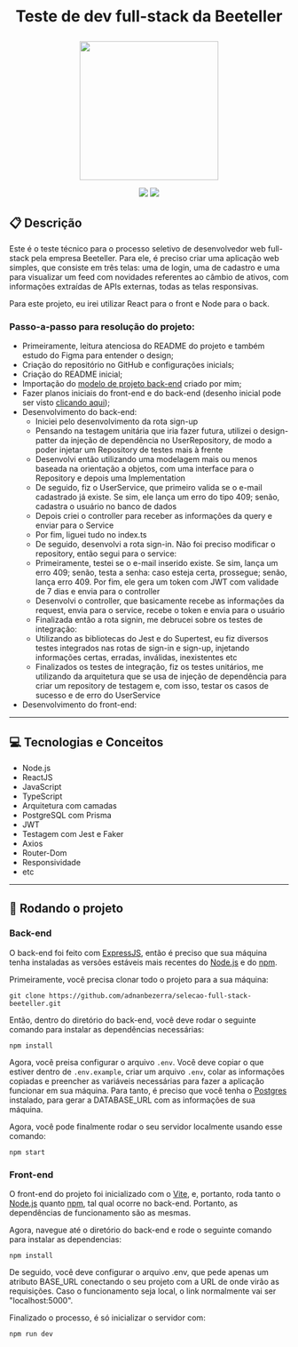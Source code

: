 # <p align = "center"> Teste de dev full-stack da Beeteller </p>

<p align="center">
   <img src="https://external-content.duckduckgo.com/iu/?u=https%3A%2F%2Fstatic.wixstatic.com%2Fmedia%2F6b4357_ff1a21eee4c74cd59dafe28a3695117f~mv2.jpg%2Fv1%2Ffill%2Fw_1080%2Ch_1081%2Cal_c%2F6b4357_ff1a21eee4c74cd59dafe28a3695117f~mv2.jpg&f=1&nofb=1&ipt=44956a8c45301911a3d86ad08f76efc79e5d253eaf00870a60844216be51896d&ipo=images" width="250px"/>
</p>

<p align = "center">
   <img src="https://img.shields.io/badge/author-adnanbezerra-4dae71?style=flat-square" />
   <img src="https://img.shields.io/github/languages/count/adnanbezerra/selecao-full-stack-beeteller?color=4dae71&style=flat-square" />
</p>


##  :clipboard: Descrição

Este é o teste técnico para o processo seletivo de desenvolvedor web full-stack pela empresa Beeteller. Para ele, é preciso criar uma aplicação web simples, que consiste em três telas: uma de login, uma de cadastro e uma para visualizar um feed com novidades referentes ao câmbio de ativos, com informações extraídas de APIs externas, todas as telas responsivas.

Para este projeto, eu irei utilizar React para o front e Node para o back. 

### Passo-a-passo para resolução do projeto:

- Primeiramente, leitura atenciosa do README do projeto e também estudo do Figma para entender o design;
- Criação do repositório no GitHub e configurações inicials;
- Criação do README inicial;
- Importação do [modelo de projeto back-end](https://github.com/adnanbezerra/backend-typescript) criado por mim;
- Fazer planos iniciais do front-end e do back-end (desenho inicial pode ser visto [clicando aqui](https://i.imgur.com/RBzMKrn.jpg));
- Desenvolvimento do back-end:
  - Iniciei pelo desenvolvimento da rota sign-up
  - Pensando na testagem unitária que iria fazer futura, utilizei o design-patter da injeção de dependência no UserRepository, de modo a poder injetar um Repository de testes mais à frente
  - Desenvolvi então utilizando uma modelagem mais ou menos baseada na orientação a objetos, com uma interface para o Repository e depois uma Implementation 
  - De seguido, fiz o UserService, que primeiro valida se o e-mail cadastrado já existe. Se sim, ele lança um erro do tipo 409; senão, cadastra o usuário no banco de dados
  - Depois criei o controller para receber as informações da query e enviar para o Service
  - Por fim, liguei tudo no index.ts
  - De seguido, desenvolvi a rota sign-in. Não foi preciso modificar o repository, então segui para o service:
  - Primeiramente, testei se o e-mail inserido existe. Se sim, lança um erro 409; senão, testa a senha: caso esteja certa, prossegue; senão, lança erro 409. Por fim, ele gera um token com JWT com validade de 7 dias e envia para o controller
  - Desenvolvi o controller, que basicamente recebe as informações da request, envia para o service, recebe o token e envia para o usuário
  - Finalizada então a rota signin, me debrucei sobre os testes de integração:
  - Utilizando as bibliotecas do Jest e do Supertest, eu fiz diversos testes integrados nas rotas de sign-in e sign-up, injetando informações certas, erradas, inválidas, inexistentes etc
  - Finalizados os testes de integração, fiz os testes unitários, me utilizando da arquitetura que se usa de injeção de dependência para criar um repository de testagem e, com isso, testar os casos de sucesso e de erro do UserService
- Desenvolvimento do front-end:

***

## :computer: Tecnologias e Conceitos

- Node.js
- ReactJS
- JavaScript
- TypeScript
- Arquitetura com camadas
- PostgreSQL com Prisma
- JWT
- Testagem com Jest e Faker
- Axios
- Router-Dom
- Responsividade
- etc

***

## 🏁 Rodando o projeto

### Back-end

O back-end foi feito com [ExpressJS](https://github.com/expressjs/express), então é preciso que sua máquina tenha instaladas as versões estáveis mais recentes do [Node.js](https://nodejs.org/en/download/) e do [npm](https://www.npmjs.com/).

Primeiramente, você precisa clonar todo o projeto para a sua máquina:

```
git clone https://github.com/adnanbezerra/selecao-full-stack-beeteller.git
```

Então, dentro do diretório do back-end, você deve rodar o seguinte comando para instalar as dependências necessárias:

```
npm install
```

Agora, você preisa configurar o arquivo `.env`. Você deve copiar o que estiver dentro de `.env.example`, criar um arquivo `.env`, colar as informações copiadas e preencher as variáveis necessárias para fazer a aplicação funcionar em sua máquina. Para tanto, é preciso que você tenha o [Postgres](https://www.postgresql.org/) instalado, para gerar a DATABASE_URL com as informações de sua máquina.

Agora, você pode finalmente rodar o seu servidor localmente usando esse comando:

```
npm start
```

### Front-end

O front-end do projeto foi inicializado com o [Vite](https://vitejs.dev/), e, portanto, roda tanto o [Node.js](https://nodejs.org/en/download/) quanto [npm](https://www.npmjs.com), tal qual ocorre no back-end. Portanto, as dependências de funcionamento são as mesmas.

Agora, navegue até o diretório do back-end e rode o seguinte comando para instalar as dependencias:

```
npm install
```

De seguido, você deve configurar o arquivo .env, que pede apenas um atributo BASE_URL conectando o seu projeto com a URL de onde virão as requisições. Caso o funcionamento seja local, o link normalmente vai ser "localhost:5000".

Finalizado o processo, é só inicializar o servidor com:

```
npm run dev
```

